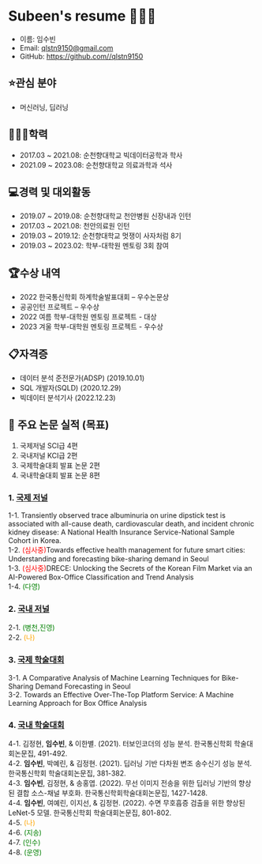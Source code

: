 # Subeen's resume 👩🏻‍💻
* 이름: 임수빈
* Email: [qlstn9150@gmail.com](qlstn9150@gmail.com)
* GitHub: https://github.com//qlstn9150

## ⭐️관심 분야
* 머신러닝, 딥러닝

## ️👩🏻‍🎓학력
* 2017.03 ~ 2021.08: 순천향대학교 빅데이터공학과 학사
* 2021.09 ~ 2023.08: 순천향대학교 의료과학과 석사

## 💻경력 및 대외활동
* 2019.07 ~ 2019.08: 순천향대학교 천안병원 신장내과 인턴
* 2017.03 ~ 2021.08: 천안의료원 인턴
* 2019.03 ~ 2019.12: 순천향대학교 멋쟁이 사자처럼 8기
* 2019.03 ~ 2023.02: 학부-대학원 멘토링 3회 참여 

## 🏆수상 내역
* 2022 한국통신학회 하계학술발표대회 – 우수논문상
* 공공인턴 프로젝트 – 우수상
* 2022 여름 학부-대학원 멘토링 프로젝트 - 대상
* 2023 겨울 학부-대학원 멘토링 프로젝트 - 우수상


## 📋자격증
* 데이터 분석 준전문가(ADSP) (2019.10.01)
* SQL 개발자(SQLD) (2020.12.29)
* 빅데이터 분석기사 (2022.12.23)

## 📑 주요 논문 실적 (목표)
1. 국제저널 SCI급 4편
2. 국내저널 KCI급 2편
3. 국제학술대회 발표 논문 2편 
4. 국내학술대회 발표 논문 8편

### 1. [국제 저널](../my_paper/international_journal)
1-1. Transiently observed trace albuminuria on urine dipstick test is associated with all-cause death, cardiovascular death, and incident chronic kidney disease: A National Health Insurance Service-National Sample Cohort in Korea.  
1-2. <span style="color:red">(심사중)</span>Towards effective health management for future smart cities: Understanding and forecasting bike-sharing demand in Seoul  
1-3. <span style="color:red">(심사중)</span>DRECE: Unlocking the Secrets of the Korean Film Market via an AI-Powered Box-Office Classification and Trend Analysis  
1-4. <span style="color:green">(다영)</span> 

### 2. [국내 저널](../my_paper/korea_journal)
2-1. <span style="color:green">(병천,진영)</span>  
2-2. <span style="color:orange">(나)</span>  

### 3. [국제 학술대회](../my_paper/international_paper)
3-1. A Comparative Analysis of Machine Learning Techniques for Bike-Sharing Demand Forecasting in Seoul  
3-2. Towards an Effective Over-The-Top Platform Service: A Machine Learning Approach for Box Office Analysis  

### 4. [국내 학술대회](../my_paper/korea_paper)
4-1.	김정현, **임수빈**, & 이한별. (2021). 터보인코더의 성능 분석. 한국통신학회 학술대회논문집, 491-492.  
4-2.	**임수빈**, 박예린, & 김정현. (2021). 딥러닝 기반 다차원 변조 송수신기 성능 분석. 한국통신학회 학술대회논문집, 381-382.  
4-3.	**임수빈**, 김정현, & 송홍엽. (2022). 무선 이미지 전송을 위한 딥러닝 기반의 향상된 결합 소스-채널 부호화. 한국통신학회학술대회논문집, 1427-1428.  
4-4.	**임수빈**, 여예린, 이지선, & 김정현. (2022). 수면 무호흡증 검출을 위한 향상된 LeNet-5 모델. 한국통신학회 학술대회논문집, 801-802.   
4-5. <span style="color:orange">(나)</span>    
4-6. <span style="color:green">(지송)</span>    
4-7. <span style="color:green">(인수)</span>    
4-8. <span style="color:green">(운영)</span>    


